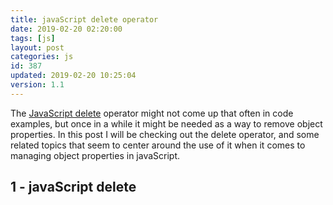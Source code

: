 ```yaml
---
title: javaScript delete operator
date: 2019-02-20 02:20:00
tags: [js]
layout: post
categories: js
id: 387
updated: 2019-02-20 10:25:04
version: 1.1
---
```


The [JavaScript delete](https://developer.mozilla.org/en-US/docs/Web/JavaScript/Reference/Operators/delete) operator might not come up that often in code examples, but once in a while it might be needed as a way to remove object properties. In this post I will be checking out the delete operator, and some related topics that seem to center around the use of it when it comes to managing object properties in javaScript.

<!-- more -->

## 1 - javaScript delete
